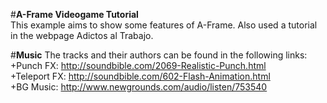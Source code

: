 #<b>A-Frame Videogame Tutorial</b>  
This example aims to show some features of A-Frame. Also used a tutorial in the webpage Adictos al Trabajo.

#<b>Music</b>
The tracks and their authors can be found in the following links:   
+Punch FX: http://soundbible.com/2069-Realistic-Punch.html  
+Teleport FX: http://soundbible.com/602-Flash-Animation.html  
+BG Music: http://www.newgrounds.com/audio/listen/753540  
